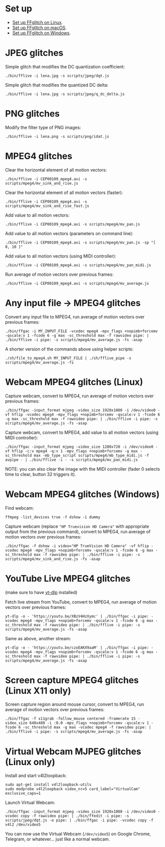 Set up
======

- [Set up FFglitch on Linux](readme_linux.md).
- [Set up FFglitch on macOS](readme_macos.md).
- [Set up FFglitch on Windows](readme_windows.md).

JPEG glitches
=============

Simple glitch that modifies the DC quantization coefficient:
```
./bin/fflive -i lena.jpg -s scripts/jpeg/dqt.js
```

Simple glitch that modifies the quantized DC delta:
```
./bin/fflive -i lena.jpg -s scripts/jpeg/q_dc_delta.js
```

PNG glitches
============

Modify the filter type of PNG images:
```
./bin/fflive -i lena.png -s scripts/png/idat.js
```

MPEG4 glitches
==============

Clear the horizontal element of all motion vectors:
```
./bin/fflive -i CEP00109_mpeg4.avi -s scripts/mpeg4/mv_sink_and_rise.js
```

Clear the horizontal element of all motion vectors (faster):
```
./bin/fflive -i CEP00109_mpeg4.avi -s scripts/mpeg4/mv_sink_and_rise_fast.js
```

Add value to all motion vectors:
```
./bin/fflive -i CEP00109_mpeg4.avi -s scripts/mpeg4/mv_pan.js
```

Add value to all motion vectors (parameters on command line):
```
./bin/fflive -i CEP00109_mpeg4.avi -s scripts/mpeg4/mv_pan.js -sp "[ 0, 10 ]"
```

Add value to all motion vectors (using MIDI controller):
```
./bin/fflive -i CEP00109_mpeg4.avi -s scripts/mpeg4/mv_pan_midi.js
```

Run average of motion vectors over previous frames:
```
./bin/fflive -i CEP00109_mpeg4.avi -s scripts/mpeg4/mv_average.js
```

Any input file -> MPEG4 glitches
================================

Convert any input file to MPEG4, run average of motion vectors over previous frames:
```
./bin/ffgac -i MY_INPUT_FILE -vcodec mpeg4 -mpv_flags +nopimb+forcemv -qscale:v 1 -fcode 6 -g max -sc_threshold max -f rawvideo pipe: | ./bin/fflive -i pipe: -s scripts/mpeg4/mv_average.js -fs -asap
```

A shorter version of the commands above using helper scripts:
```
./sh/file_to_mpeg4.sh MY_INPUT_FILE | ./sh/fflive_pipe -s scripts/mpeg4/mv_average.js -fs
```

Webcam MPEG4 glitches (Linux)
=============================

Capture webcam, convert to MPEG4, run average of motion vectors over previous frames:
```
./bin/ffgac -input_format mjpeg -video_size 1920x1080 -i /dev/video0 -vf hflip -vcodec mpeg4 -mpv_flags +nopimb+forcemv -qscale:v 1 -fcode 6 -g max -sc_threshold max -f rawvideo pipe: | ./bin/fflive -i pipe: -s scripts/mpeg4/mv_average.js -fs -asap
```

Capture webcam, convert to MPEG4, add value to all motion vectors (using MIDI controller):
```
./bin/ffgac -input_format mjpeg -video_size 1280x720 -i /dev/video0 -vf hflip -c:v mpeg4 -q:v 1 -mpv_flags +nopimb+forcemv -g max -sc_threshold max -mb_type_script scripts/mpeg4/mb_type_midi.js -f avpipe - | ./bin/fflive -i - -s scripts/mpeg4/mv_pan_midi.js
```
NOTE: you can also clear the image with the MIDI controller (fader 0 selects time to clear, button 32 triggers it).

Webcam MPEG4 glitches (Windows)
===============================

Find webcam:
```
ffmpeg -list_devices true -f dshow -i dummy
```

Capture webcam (replace `"HP Truevision HD Camera"` with appropriate output from the previous command), convert to MPEG4, run average of motion vectors over previous frames:
```
./bin/ffgac -f dshow -i video="HP TrueVision HD Camera" -vf hflip -vcodec mpeg4 -mpv_flags +nopimb+forcemv -qscale:v 1 -fcode 6 -g max -sc_threshold max -f rawvideo pipe: | ./bin/fflive -i pipe: -s scripts/mpeg4/mv_sink_and_rise.js -fs -asap
```

YouTube Live MPEG4 glitches
===========================

(make sure to have [yt-dlp](https://github.com/yt-dlp/yt-dlp) installed)

Fetch live stream from YouTube, convert to MPEG4, run average of motion vectors over previous frames:
```
yt-dlp -o - 'https://youtu.be/XBzV4HzXymc' | ./bin/ffgac -i pipe: -vcodec mpeg4 -mpv_flags +nopimb+forcemv -qscale:v 1 -fcode 6 -g max -sc_threshold max -f rawvideo pipe: | ./bin/fflive -i pipe: -s scripts/mpeg4/mv_average.js -fs -asap
```

Same as above, another stream:
```
yt-dlp -o - 'https://youtu.be/czoEAKX9aaM' | ./bin/ffgac -i pipe: -vcodec mpeg4 -mpv_flags +nopimb+forcemv -qscale:v 1 -fcode 6 -g max -sc_threshold max -f rawvideo pipe: | ./bin/fflive -i pipe: -s scripts/mpeg4/mv_average.js -fs -asap
```

Screen capture MPEG4 glitches (Linux X11 only)
==============================================

Screen capture region around mouse cursor, convert to MPEG4, run average of motion vectors over previous frames:
```
./bin/ffgac -f x11grab -follow_mouse centered -framerate 15 -video_size 640x480 -i :0.0 -mpv_flags +nopimb+forcemv -qscale:v 1 -fcode 6 -sc_threshold max -g max -vcodec mpeg4 -f rawvideo pipe: | ./bin/fflive -i pipe: -s scripts/mpeg4/mv_average.js -fs -asap
```

Virtual Webcam MJPEG glitches (Linux only)
==========================================

Install and start v4l2loopback:
```
sudo apt-get install v4l2loopback-utils
sudo modprobe v4l2loopback video_nr=5 card_label="VirtualCam" exclusive_caps=1
```

Launch Virtual Webcam:
```
./bin/ffgac -input_format mjpeg -video_size 1920x1080 -i /dev/video0 -vcodec copy -f rawvideo pipe: | ./bin/ffedit -i pipe: -s scripts/jpeg/dqt.js -o pipe: | ./bin/ffgac -i pipe: -vcodec copy -f v4l2 /dev/video5
```

You can now use the Virtual Webcam (`/dev/video5`) on Google Chrome, Telegram, or whatever... just like a normal webcam.
